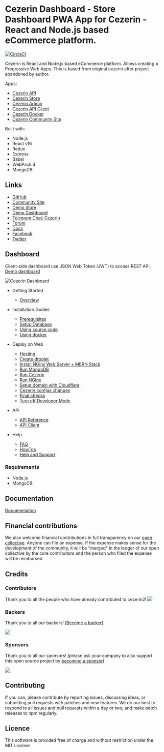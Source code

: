 # Cezerin Dashboard - Store Dashboard PWA App for Cezerin - React and Node.js based eCommerce platform.

[![CircleCI](https://circleci.com/gh/Cezerin2/cezerin2/tree/master.svg?style=svg)](https://circleci.com/gh/Cezerin2/cezerin2/tree/master)

Cezerin is React and Node.js based eCommerce platform. Allows creating a Progressive Web Apps. This is based from original cezerin after project abandoned by author.

Apps:

-   [Cezerin API](https://github.com/cezerin2/cezerin2)
-   [Cezerin Store](https://github.com/cezerin2/cezerin2-store)
-   [Cezerin Admin](https://github.com/cezerin2/cezerin2-admin)
-   [Cezerin API Client](https://github.com/cezerin2/cezerin2-client)
-   [Cezerin Docker](https://github.com/cezerin2/docker-cezerin2)
-   [Cezerin Community Site](https://github.com/cezerin2/cezerin2.github.io)

Built with:

-   Node.js
-   React v16
-   Redux
-   Express
-   Babel
-   WebPack 4
-   MongoDB

## Links

-   [GitHub](https://github.com/cezerin2)
-   [Community Site](https://cezerin.org)
-   [Demo Store](https://demo.cezerin.net)
-   [Demo Dashboard](https://admin.cezerin.net)
-   [Telegram Chat: Cezerin](https://t.me/cezerin)
-   [Forum](https://groups.google.com/forum/#!forum/cezerin)
-   [Docs](https://github.com/cezerin2/cezerin2/blob/master/docs)
-   [Facebook](https://facebook.com/cezerin)
-   [Twitter](https://twitter.com/cezerin2)

## Dashboard

Client-side dashboard use JSON Web Token (JWT) to access REST API. [Demo dashboard](https://admin.cezerin.net)

![Cezerin Dashboard](https://cezerin.org/assets/images/cezerin-dashboard-products.png)

-   Getting Started

    -   [Overview](./docs/overview.md)

-   Installation Guides

    -   [Prerequisites](./docs/prerequisites.md)
    -   [Setup Database](./docs/setup-database.md)
    -   [Using source code](./docs/using-source-code.md)
    -   [Using docker](./docs/using-docker.md)

-   Deploy on Web

    -   [Hosting](./docs/deploy-on-web-hosting.md)
    -   [Create droplet](./docs/deploy-on-web-droplet.md)
    -   [Install NGinx Web Server + MERN Stack](./docs/deploy-on-web-mern.md)
    -   [Run MongoDB](./docs/deploy-on-web-mongodb.md)
    -   [Run Cezerin](./docs/deploy-on-web-cezerin.md)
    -   [Run NGinx](./docs/deploy-on-web-nginx.md)
    -   [Setup domain with Cloudflare](./docs/deploy-on-web-cloudflare.md)
    -   [Cezerin configs changes](./docs/deploy-on-web-cezerin-configs.md)
    -   [Final checks](./docs/deploy-on-web-final-checks.md)
    -   [Turn off Developer Mode](./docs/deploy-on-web-production-mode.md)

-   API

    -   [API Reference](./docs/api)
    -   [API Client](https://github.com/cezerin/client)

-   Help
    -   [FAQ](./docs/faq.md)
    -   [HowTos](./docs/howtos.md)
    -   [Help and Support](./docs/help-and-support.md)

### Requirements

-   Node.js
-   MongoDB

## Documentation

[Documentation](https://cezerin.org/docs)

## Financial contributions

We also welcome financial contributions in full transparency on our [open collective](https://opencollective.com/cezerin2).
Anyone can file an expense. If the expense makes sense for the development of the community, it will be "merged" in the ledger of our open collective by the core contributors and the person who filed the expense will be reimbursed.

## Credits

### Contributors

Thank you to all the people who have already contributed to cezerin2!
<a href="https://github.com/Cezerin2/cezerin2/graphs/contributors"><img src="https://opencollective.com/cezerin2/contributors.svg?width=890" /></a>

### Backers

Thank you to all our backers! [[Become a backer](https://opencollective.com/cezerin2#backer)]

<a href="https://opencollective.com/cezerin2#backers" target="_blank"><img src="https://opencollective.com/cezerin2/tiers/backer.svg?avatarHeight=36&width=600"></a>

### Sponsors

Thank you to all our sponsors! (please ask your company to also support this open source project by [becoming a sponsor](https://opencollective.com/cezerin2#sponsor))

<a href="https://opencollective.com/cezerin2#sponsor" target="_blank"><img src="https://opencollective.com/cezerin2/tiers/sponsor.svg?avatarHeight=36&width=600"></a>

## Contributing

If you can, please contribute by reporting issues, discussing ideas, or submitting pull requests with patches and new features. We do our best to respond to all issues and pull requests within a day or two, and make patch releases to npm regularly.

## Licence

This software is provided free of charge and without restriction under the MIT License
